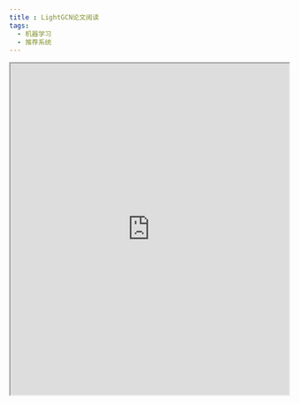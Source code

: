 ```yaml
---
title : LightGCN论文阅读
tags:
  - 机器学习
  - 推荐系统
---
```


<iframe src="https://www.dropbox.com/scl/fi/2uxzxljq0jigbvouup6pp/LightGCN.pdf?rlkey=opi07e8mgdo84r9h2iyhpdvok?raw=1" width="100%" height="600px"></iframe>
